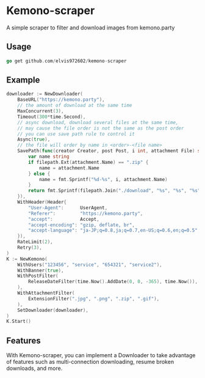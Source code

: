 # Kemono-scraper
A simple scraper to  filter and download images from kemono.party

## Usage
```go
go get github.com/elvis972602/kemono-scraper
```

## Example
```go
downloader := NewDownloader(
	BaseURL("https://kemono.party"),
	// the amount of download at the same time
	MaxConcurrent(3),
	Timeout(300*time.Second),
	// async download, download several files at the same time,
	// may cause the file order is not the same as the post order
	// you can use save path rule to control it
	Async(true),
	// the file will order by name in <order>-<file name>
	SavePath(func(creator Creator, post Post, i int, attachment File) string {
		var name string
		if filepath.Ext(attachment.Name) == ".zip" {
			name = attachment.Name
		} else {
			name = fmt.Sprintf("%d-%s", i, attachment.Name)
		}
		return fmt.Sprintf(filepath.Join("./download", "%s", "%s", "%s"), ValidDirectoryName(creator.Name), ValidDirectoryName(post.Title), ValidDirectoryName(name))
	}),
	WithHeader(Header{
		"User-Agent":      UserAgent,
		"Referer":         "https://kemono.party",
		"accept":          Accept,
		"accept-encoding": "gzip, deflate, br",
		"accept-language": "ja-JP;q=0.8,ja;q=0.7,en-US;q=0.6,en;q=0.5",
	}),
	RateLimit(2),
	Retry(3),
)
K := NewKemono(
	WithUsers("123456", "service", "654321", "service2"),
	WithBanner(true),
	WithPostFilter(
		ReleaseDateFilter(time.Now().AddDate(0, 0, -365), time.Now()),
	),
	WithAttachmentFilter(
		ExtensionFilter(".jpg", ".png", ".zip", ".gif"),
	),
	SetDownloader(downloader),
)
K.Start()
```

## Features
With Kemono-scraper, you can implement a Downloader to take advantage of features such as multi-connection downloading, resume broken downloads, and more.




